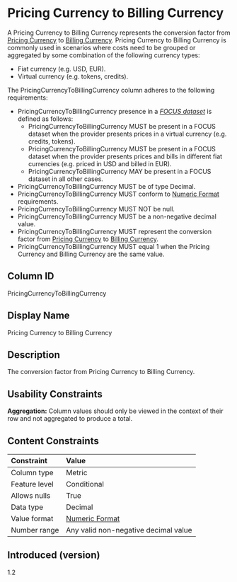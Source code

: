 # Pricing Currency to Billing Currency

A Pricing Currency to Billing Currency represents the conversion factor from [Pricing Currency](#pricingcurrency) to [Billing Currency](#billingcurrency).  Pricing Currency to Billing Currency is commonly used in scenarios where costs need to be grouped or aggregated by some combination of the following currency types:

* Fiat currency (e.g. USD, EUR).
* Virtual currency (e.g. tokens, credits).

The PricingCurrencyToBillingCurrency column adheres to the following requirements:

* PricingCurrencyToBillingCurrency presence in a [*FOCUS dataset*](#glossary:FOCUS-dataset) is defined as follows:
  * PricingCurrencyToBillingCurrency MUST be present in a FOCUS dataset when the provider presents prices in a virtual currency (e.g. credits, tokens).
  * PricingCurrencyToBillingCurrency MUST be present in a FOCUS dataset when the provider presents prices and bills in different fiat currencies (e.g. priced in USD and billed in EUR).
  * PricingCurrencyToBillingCurrency MAY be present in a FOCUS dataset in all other cases.
* PricingCurrencyToBillingCurrency MUST be of type Decimal.
* PricingCurrencyToBillingCurrency MUST conform to [Numeric Format](#numericformat) requirements.
* PricingCurrencyToBillingCurrency MUST NOT be null.
* PricingCurrencyToBillingCurrency MUST be a non-negative decimal value.
* PricingCurrencyToBillingCurrency MUST represent the conversion factor from [Pricing Currency](#pricingcurrency) to [Billing Currency](#billingcurrency).
* PricingCurrencyToBillingCurrency MUST equal 1 when the Pricing Currency and Billing Currency are the same value.

## Column ID

PricingCurrencyToBillingCurrency

## Display Name

Pricing Currency to Billing Currency

## Description

The conversion factor from Pricing Currency to Billing Currency.

## Usability Constraints

**Aggregation:** Column values should only be viewed in the context of their row and not aggregated to produce a total.

## Content Constraints

| Constraint      | Value                                |
|:----------------|:-------------------------------------|
| Column type     | Metric                               |
| Feature level   | Conditional                          |
| Allows nulls    | True                                 |
| Data type       | Decimal                              |
| Value format    | [Numeric Format](#numericformat)     |
| Number range    | Any valid non-negative decimal value |

## Introduced (version)

1.2

